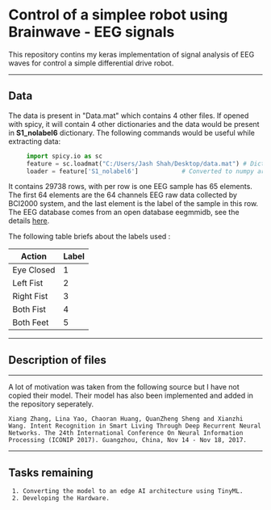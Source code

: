 # Control of a simplee robot using Brainwave - EEG signals

This repository contins my keras implementation of signal analysis of EEG waves for control a simple differential drive robot. 

---

## Data

The data is present in "Data.mat" which contains 4 other files. If opened with spicy, it will contain 4 other dictionaries and the data would be present in **S1_nolabel6** dictionary. The following commands would be useful while extracting data:

```python
     import spicy.io as sc
     feature = sc.loadmat("C:/Users/Jash Shah/Desktop/data.mat") # Dictionary named loader created. 
     loader = feature['S1_nolabel6']            # Converted to numpy array
```

It contains 29738 rows, with per row is one EEG sample has 65 elements. The first 64 elements are the 64 channels EEG raw data collected by BCI2000 system, and the last element is the label of the sample in this row.  The EEG database comes from an open database eegmmidb, see the details [here](http://www.physionet.org/pn4/eegmmidb/).

The following table briefs about the labels used :

|   Action   | Label |
| ---------- | ----- |
| Eye Closed |   1   |
| Left Fist  |   2   |
| Right Fist |   3   |
| Both Fist  |   4   |
| Both Feet  |   5   |

---

## Description of files





---

A lot of motivation was taken from the following source but I have not copied their model. Their model has also been implemented and added in the repository seperately.

```
Xiang Zhang, Lina Yao, Chaoran Huang, QuanZheng Sheng and Xianzhi Wang. Intent Recognition in Smart Living Through Deep Recurrent Neural Networks. The 24th International Conference On Neural Information Processing (ICONIP 2017). Guangzhou, China, Nov 14 - Nov 18, 2017.
```

---

## Tasks remaining

     1. Converting the model to an edge AI architecture using TinyML.
     2. Developing the Hardware.
